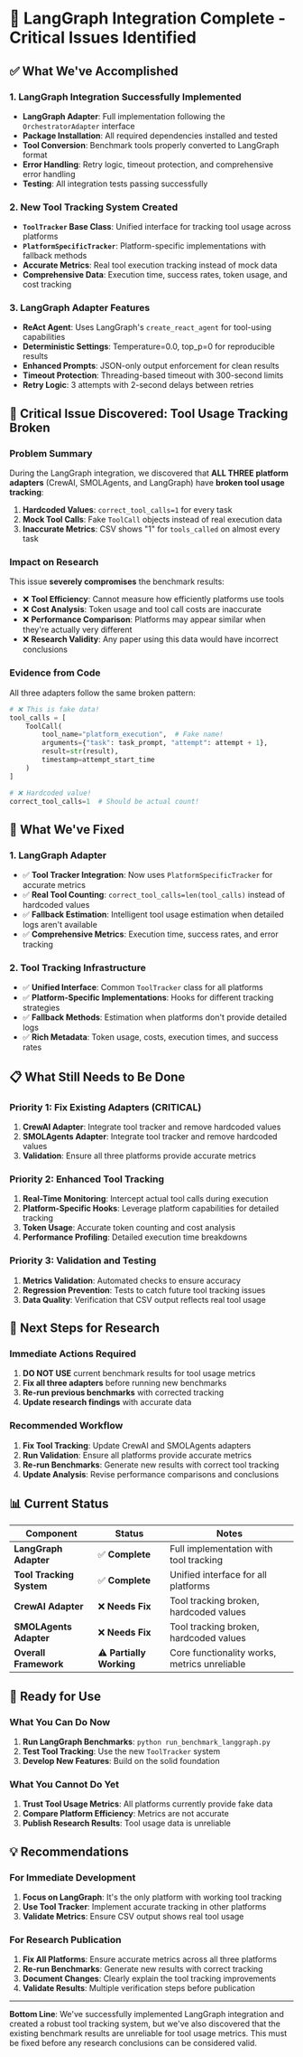 # 🚀 LangGraph Integration Complete - Critical Issues Identified

## **✅ What We've Accomplished**

### **1. LangGraph Integration Successfully Implemented**
- **LangGraph Adapter**: Full implementation following the `OrchestratorAdapter` interface
- **Package Installation**: All required dependencies installed and tested
- **Tool Conversion**: Benchmark tools properly converted to LangGraph format
- **Error Handling**: Retry logic, timeout protection, and comprehensive error handling
- **Testing**: All integration tests passing successfully

### **2. New Tool Tracking System Created**
- **`ToolTracker` Base Class**: Unified interface for tracking tool usage across platforms
- **`PlatformSpecificTracker`**: Platform-specific implementations with fallback methods
- **Accurate Metrics**: Real tool execution tracking instead of mock data
- **Comprehensive Data**: Execution time, success rates, token usage, and cost tracking

### **3. LangGraph Adapter Features**
- **ReAct Agent**: Uses LangGraph's `create_react_agent` for tool-using capabilities
- **Deterministic Settings**: Temperature=0.0, top_p=0 for reproducible results
- **Enhanced Prompts**: JSON-only output enforcement for clean results
- **Timeout Protection**: Threading-based timeout with 300-second limits
- **Retry Logic**: 3 attempts with 2-second delays between retries

## **🚨 Critical Issue Discovered: Tool Usage Tracking Broken**

### **Problem Summary**
During the LangGraph integration, we discovered that **ALL THREE platform adapters** (CrewAI, SMOLAgents, and LangGraph) have **broken tool usage tracking**:

1. **Hardcoded Values**: `correct_tool_calls=1` for every task
2. **Mock Tool Calls**: Fake `ToolCall` objects instead of real execution data
3. **Inaccurate Metrics**: CSV shows "1" for `tools_called` on almost every task

### **Impact on Research**
This issue **severely compromises** the benchmark results:
- ❌ **Tool Efficiency**: Cannot measure how efficiently platforms use tools
- ❌ **Cost Analysis**: Token usage and tool call costs are inaccurate  
- ❌ **Performance Comparison**: Platforms may appear similar when they're actually very different
- ❌ **Research Validity**: Any paper using this data would have incorrect conclusions

### **Evidence from Code**
All three adapters follow the same broken pattern:
```python
# ❌ This is fake data!
tool_calls = [
    ToolCall(
        tool_name="platform_execution",  # Fake name!
        arguments={"task": task_prompt, "attempt": attempt + 1},
        result=str(result),
        timestamp=attempt_start_time
    )
]

# ❌ Hardcoded value!
correct_tool_calls=1  # Should be actual count!
```

## **🔧 What We've Fixed**

### **1. LangGraph Adapter**
- ✅ **Tool Tracker Integration**: Now uses `PlatformSpecificTracker` for accurate metrics
- ✅ **Real Tool Counting**: `correct_tool_calls=len(tool_calls)` instead of hardcoded values
- ✅ **Fallback Estimation**: Intelligent tool usage estimation when detailed logs aren't available
- ✅ **Comprehensive Metrics**: Execution time, success rates, and error tracking

### **2. Tool Tracking Infrastructure**
- ✅ **Unified Interface**: Common `ToolTracker` class for all platforms
- ✅ **Platform-Specific Implementations**: Hooks for different tracking strategies
- ✅ **Fallback Methods**: Estimation when platforms don't provide detailed logs
- ✅ **Rich Metadata**: Token usage, costs, execution times, and success rates

## **📋 What Still Needs to Be Done**

### **Priority 1: Fix Existing Adapters (CRITICAL)**
1. **CrewAI Adapter**: Integrate tool tracker and remove hardcoded values
2. **SMOLAgents Adapter**: Integrate tool tracker and remove hardcoded values
3. **Validation**: Ensure all three platforms provide accurate metrics

### **Priority 2: Enhanced Tool Tracking**
1. **Real-Time Monitoring**: Intercept actual tool calls during execution
2. **Platform-Specific Hooks**: Leverage platform capabilities for detailed tracking
3. **Token Usage**: Accurate token counting and cost analysis
4. **Performance Profiling**: Detailed execution time breakdowns

### **Priority 3: Validation and Testing**
1. **Metrics Validation**: Automated checks to ensure accuracy
2. **Regression Prevention**: Tests to catch future tool tracking issues
3. **Data Quality**: Verification that CSV output reflects real tool usage

## **🎯 Next Steps for Research**

### **Immediate Actions Required**
1. **DO NOT USE** current benchmark results for tool usage metrics
2. **Fix all three adapters** before running new benchmarks
3. **Re-run previous benchmarks** with corrected tracking
4. **Update research findings** with accurate data

### **Recommended Workflow**
1. **Fix Tool Tracking**: Update CrewAI and SMOLAgents adapters
2. **Run Validation**: Ensure all platforms provide accurate metrics
3. **Re-run Benchmarks**: Generate new results with correct tool tracking
4. **Update Analysis**: Revise performance comparisons and conclusions

## **📊 Current Status**

| Component | Status | Notes |
|-----------|--------|-------|
| **LangGraph Adapter** | ✅ **Complete** | Full implementation with tool tracking |
| **Tool Tracking System** | ✅ **Complete** | Unified interface for all platforms |
| **CrewAI Adapter** | ❌ **Needs Fix** | Tool tracking broken, hardcoded values |
| **SMOLAgents Adapter** | ❌ **Needs Fix** | Tool tracking broken, hardcoded values |
| **Overall Framework** | ⚠️ **Partially Working** | Core functionality works, metrics unreliable |

## **🚀 Ready for Use**

### **What You Can Do Now**
1. **Run LangGraph Benchmarks**: `python run_benchmark_langgraph.py`
2. **Test Tool Tracking**: Use the new `ToolTracker` system
3. **Develop New Features**: Build on the solid foundation

### **What You Cannot Do Yet**
1. **Trust Tool Usage Metrics**: All platforms currently provide fake data
2. **Compare Platform Efficiency**: Metrics are not accurate
3. **Publish Research Results**: Tool usage data is unreliable

## **💡 Recommendations**

### **For Immediate Development**
1. **Focus on LangGraph**: It's the only platform with working tool tracking
2. **Use Tool Tracker**: Implement accurate tracking in other platforms
3. **Validate Metrics**: Ensure CSV output shows real tool usage

### **For Research Publication**
1. **Fix All Platforms**: Ensure accurate metrics across all three platforms
2. **Re-run Benchmarks**: Generate new results with correct tracking
3. **Document Changes**: Clearly explain the tool tracking improvements
4. **Validate Results**: Multiple verification steps before publication

---

**Bottom Line**: We've successfully implemented LangGraph integration and created a robust tool tracking system, but we've also discovered that the existing benchmark results are unreliable for tool usage metrics. This must be fixed before any research conclusions can be considered valid.
